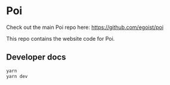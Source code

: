 # Poi

Check out the main Poi repo here: https://github.com/egoist/poi

This repo contains the website code for Poi.

## Developer docs

```bash
yarn 
yarn dev
```
